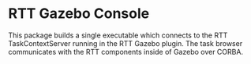 RTT Gazebo Console
==================

This package builds a single executable which connects to the RTT
TaskContextServer running in the RTT Gazebo plugin. The task browser
communicates with the RTT components inside of Gazebo over CORBA.
